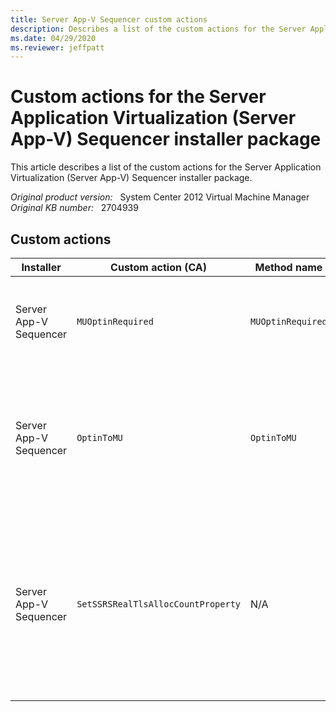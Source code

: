 ```yaml
---
title: Server App-V Sequencer custom actions
description: Describes a list of the custom actions for the Server Application Virtualization (Server App-V) Sequencer installer package.
ms.date: 04/29/2020
ms.reviewer: jeffpatt
---
```

# Custom actions for the Server Application Virtualization (Server App-V) Sequencer installer package

This article describes a list of the custom actions for the Server Application Virtualization (Server App-V) Sequencer installer package.

_Original product version:_ &nbsp; System Center 2012 Virtual Machine Manager  
_Original KB number:_ &nbsp; 2704939

## Custom actions

|Installer|Custom action (CA)|Method name|Description|
|---|---|---|---|
|Server App-V Sequencer|`MUOptinRequired`|`MUOptinRequired`|This is an immediate custom action to check if MU option is required.|
|Server App-V Sequencer|`OptinToMU`|`OptinToMU`|This is a deferred custom action to perform MU option. This custom action does not run in Sequencer.|
|Server App-V Sequencer|`SetSSRSRealTlsAllocCountProperty`|N/A|This sets an MSI property that includes the number of TLS slots to allocate in SQL Server Reporting Services (SSRS) injector subsystem.|
